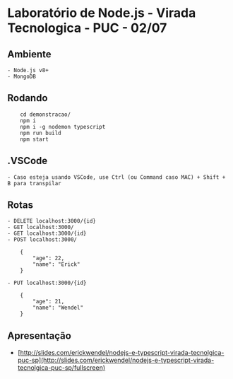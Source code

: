 # Laboratório de Node.js - Virada Tecnologica - PUC - 02/07

## Ambiente
    - Node.js v8+
    - MongoDB

## Rodando
```
    cd demonstracao/
    npm i
    npm i -g nodemon typescript
    npm run build
    npm start

```
## .VSCode
    - Caso esteja usando VSCode, use Ctrl (ou Command caso MAC) + Shift + B para transpilar

## Rotas

    - DELETE localhost:3000/{id}
    - GET localhost:3000/
    - GET localhost:3000/{id}
    - POST localhost:3000/
  
        {
            "age": 22,
            "name": "Erick"
        }
  
    - PUT localhost:3000/{id}
  
        {
            "age": 21,
            "name": "Wendel"
        }
  

## Apresentação
 - [http://slides.com/erickwendel/nodejs-e-typescript-virada-tecnolgica-puc-sp](http://slides.com/erickwendel/nodejs-e-typescript-virada-tecnolgica-puc-sp/fullscreen)

